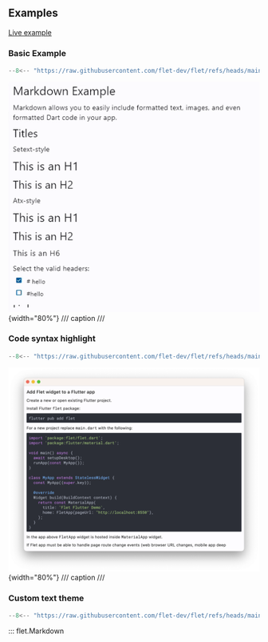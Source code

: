 ## Examples

[Live example](https://flet-controls-gallery.fly.dev/displays/markdown)

### Basic Example

```python
--8<-- "https://raw.githubusercontent.com/flet-dev/flet/refs/heads/main/sdk/python/examples/controls/markdown/basic.py"
```

![basic](https://raw.githubusercontent.com/flet-dev/flet/main/sdk/python/examples/controls/markdown/media/basic.gif){width="80%"}
/// caption
///

### Code syntax highlight

```python
--8<-- "https://raw.githubusercontent.com/flet-dev/flet/refs/heads/main/sdk/python/examples/controls/markdown/code-syntax-highlight.py"
```

![code-syntax-highlight](https://raw.githubusercontent.com/flet-dev/flet/main/sdk/python/examples/controls/markdown/media/code-syntax-highlight.png){width="80%"}
/// caption
///

### Custom text theme

```python
--8<-- "https://raw.githubusercontent.com/flet-dev/flet/refs/heads/main/sdk/python/examples/controls/markdown/custom-text-theme.py"
```

::: flet.Markdown
